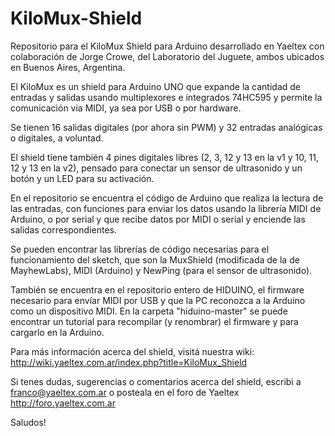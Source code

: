 # KiloMux-Shield
Repositorio para el KiloMux Shield para Arduino desarrollado en Yaeltex
con colaboración de Jorge Crowe, del Laboratorio del Juguete, ambos
ubicados en Buenos Aires, Argentina.

El KiloMux es un shield para Arduino UNO que expande la cantidad de
entradas y salidas usando multiplexores e integrados 74HC595 y permite
la comunicación via MIDI, ya sea por USB o por hardware.

Se tienen 16 salidas digitales (por ahora sin PWM) y 32 entradas analógicas
o digitales, a voluntad. 

El shield tiene también 4 pines digitales libres (2, 3, 12 y 13 en la v1 y 
10, 11, 12 y 13 en la v2), pensado para conectar un sensor de ultrasonido 
y un botón y un LED para su activación.

En el repositorio se encuentra el código de Arduino que realiza la
lectura de las entradas, con funciones para enviar los datos usando la
librería MIDI de Arduino, o por serial y que recibe datos por MIDI o
serial y enciende las salidas correspondientes.

Se pueden encontrar las librerías de código necesarias para el
funcionamiento del sketch, que son la MuxShield (modificada de la de
MayhewLabs), MIDI (Arduino) y NewPing (para el sensor de ultrasonido).

También se encuentra en el repositorio entero de HIDUINO, el firmware
necesario para envíar MIDI por USB y que la PC reconozca a la Arduino
como un dispositivo MIDI. En la carpeta "hiduino-master" se puede
encontrar un tutorial para recompilar (y renombrar) el firmware y para
cargarlo en la Arduino.

Para más información acerca del shield, visitá nuestra wiki: http://wiki.yaeltex.com.ar/index.php?title=KiloMux_Shield

Si tenes dudas, sugerencias o comentarios acerca del shield, escribi a
franco@yaeltex.com.ar o posteala en el foro de Yaeltex http://foro.yaeltex.com.ar

Saludos!
